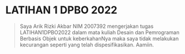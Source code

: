 # LATIHAN 1 DPBO 2022
> Saya Arik Rizki Akbar NIM 2007392 mengerjakan tugas LATIHAN1DPBO2022
> dalam mata kuliah Desain dan Pemrograman Berbasis Objek
> untuk keberkahanNya maka saya tidak melakukan kecurangan seperti yang telah dispesifikasikan. Aamiin.
